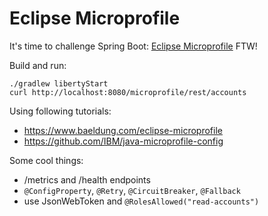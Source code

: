 # Eclipse Microprofile

It's time to challenge Spring Boot: [Eclipse Microprofile](https://microprofile.io) FTW!

Build and run:

    ./gradlew libertyStart
    curl http://localhost:8080/microprofile/rest/accounts


Using following tutorials:

* https://www.baeldung.com/eclipse-microprofile
* https://github.com/IBM/java-microprofile-config


Some cool things:

* /metrics and /health endpoints
* `@ConfigProperty`, `@Retry`, `@CircuitBreaker`, `@Fallback`
* use JsonWebToken and `@RolesAllowed("read-accounts")`
